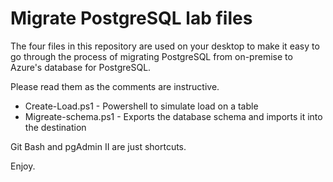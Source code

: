 # Migrate PostgreSQL lab files

The four files in this repository are used on your desktop to make it easy to go through the process of migrating PostgreSQL from on-premise to Azure's database for PostgreSQL.

Please read them as the comments are instructive.

- Create-Load.ps1     - Powershell to simulate load on a table
- Migreate-schema.ps1 - Exports the database schema and imports it into the destination

Git Bash and pgAdmin II are just shortcuts.

Enjoy.
